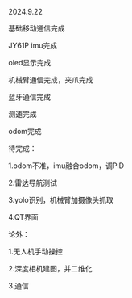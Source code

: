 2024.9.22

基础移动通信完成

JY61P imu完成

oled显示完成

机械臂通信完成，夹爪完成

蓝牙通信完成

测速完成

odom完成



待完成：

1.odom不准，imu融合odom，调PID

2.雷达导航测试

3.yolo识别，机械臂加摄像头抓取

4.QT界面

论外：

1.无人机手动操控

2.深度相机建图，并二维化

3.通信
